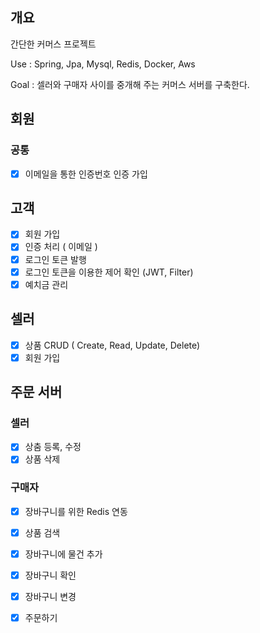 ## 개요
간단한 커머스 프로젝트

Use : Spring, Jpa, Mysql, Redis, Docker, Aws

Goal : 셀러와 구매자 사이를 중개해 주는 커머스 서버를 구축한다.

## 회원
### 공통
  - [X] 이메일을 통한 인증번호 인증 가입
  
## 고객
  - [X] 회원 가입
  - [X] 인증 처리 ( 이메일 )
  - [X] 로그인 토큰 발행
  - [X] 로그인 토큰을 이용한 제어 확인 (JWT, Filter)
  - [X] 예치금 관리

## 셀러
  - [X] 상품 CRUD ( Create, Read, Update, Delete)
  - [X] 회원 가입

## 주문 서버

### 셀러
  - [X] 상춤 등록, 수정
  - [X] 상품 삭제

### 구매자
  - [X] 장바구니를 위한 Redis 연동
  - [X] 상품 검색
  - [X] 장바구니에 물건 추가
  - [X] 장바구니 확인
  - [X] 장바구니 변경
  - [X] 주문하기
 